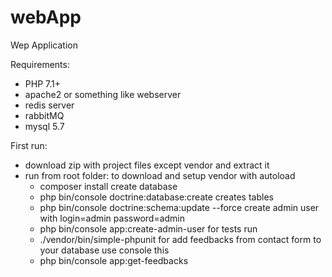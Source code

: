 # webApp

Wep Application

Requirements:
 - PHP 7.1+
 - apache2 or something like webserver
 - redis server
 - rabbitMQ
 - mysql 5.7

First run:
 - download zip with project files except vendor and extract it
 - run from root folder:
   to download and setup vendor with autoload
    - composer install
   create database
    - php bin/console doctrine:database:create
   creates tables
    - php bin/console doctrine:schema:update --force
   create admin user with login=admin password=admin
    - php bin/console app:create-admin-user
   for tests run
    - ./vendor/bin/simple-phpunit
   for add feedbacks from contact form to your database use console this
    - php bin/console app:get-feedbacks




